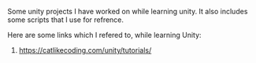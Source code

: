 Some unity projects I have worked on while learning unity. It also includes some scripts that I use for refrence. 

Here are some links which I refered to, while learning Unity:

1. https://catlikecoding.com/unity/tutorials/